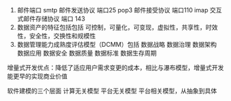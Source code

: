 1. 邮件端口
smtp 邮件发送协议 端口25
pop3 邮件接受协议 端口110
imap 交互式邮件存储协议 端口 143
2. 数据资产的特征包括包括 可控制，可量化，可变现，虚拟性，共享性，时效性，安全性，交换性和规模性
3. 数据管理能力成熟度评估模型（DCMM）包括  数据战略 数据治理 数据架构 数据应用 数据安全 数据质量 数据标准 数据生存周期

增量式开发优点：降低了适应用户需求变更的成本，相比与瀑布模型，增量式开发能更早的实现商业价值

软件建模的三个层面 计算无关模型 平台无关模型 平台相关模型，从抽象到具体